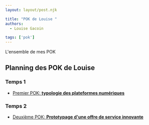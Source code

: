 ```yaml
---
layout: layout/post.njk

title: "POK de Louise "
authors:
  - Louise Gacoin

tags: ['pok']
---
```

<!-- Début Résumé -->
L'ensemble de mes POK
<!-- fin résumé -->

## Planning des POK de Louise

### Temps 1
- [Premier POK: **typologie des plateformes numériques** ](./POK1/)

### Temps 2
- [Deuxième POK: **Prototypage d'une offre de service innovante** ](./POK2/)
